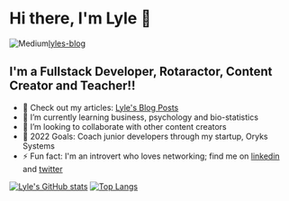 # Hi there, I'm Lyle 👋 

![Medium](https://img.shields.io/badge/Medium-12100E?style=for-the-badge&logo=medium&logoColor=white)[lyles-blog]

## I'm a Fullstack Developer, Rotaractor, Content Creator and Teacher!!

- 🔭 Check out my articles: [Lyle's Blog Posts][lyles-blog]
- 🌱 I’m currently learning business, psychology and bio-statistics
- 👯 I’m looking to collaborate with other content creators
- 🥅 2022 Goals: Coach junior developers through my startup, Oryks Systems
- ⚡ Fun fact: I'm an introvert who loves networking; find me on [linkedin][linkedin] and [twitter][twitter]

[![Lyle's GitHub stats][stats-image]][stats-url]
[![Top Langs][languages-image]][languages-url]

[stats-image]: https://github-readme-stats.vercel.app/api?username=twyle&count_private=true&show_icons=true&theme=radical
[stats-url]: https://github.com/twyle/github-readme-stats

[languages-image]: https://github-readme-stats.vercel.app/api/top-langs/?username=twyle&langs_count=8&layout=compact
[languages-url]: https://github.com/twyle/github-readme-stats
[lyles-blog]: https://medium.com/@lyle-okoth
[twitter]: https://medium.com/@lyle-okoth
[linkedin]: https://medium.com/@lyle-okoth

